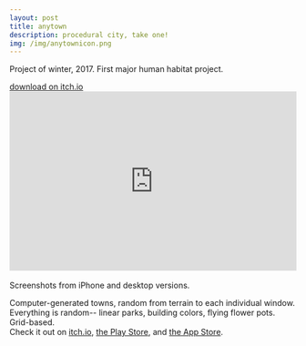 ```yaml
---
layout: post
title: anytown
description: procedural city, take one!
img: /img/anytownicon.png
---
```


Project of winter, 2017. First major human habitat project.

<a href="https://melissaran.itch.io/anytown">
<span class="biglink">
    download on itch.io
</span>
</a>


<div class="img_row">
	<img class="col three" src="{{ site.baseurl }}/img/anytown01.png" alt="" title="example image"/>
</div>

<iframe width="100%" height="315" src="https://www.youtube.com/embed/lz2xBW96flg?vq=hd720" frameborder="0" allow="autoplay; encrypted-media" allowfullscreen></iframe>

<div class="img_row">
	<img class="col one" src="{{ site.baseurl }}/img/anytown1.PNG" alt="" title="screenshot"/>
	<img class="col one" src="{{ site.baseurl }}/img/anytown3.PNG" alt="" title="screenshot"/>
	<img class="col one" src="{{ site.baseurl }}/img/anytown4.PNG" alt="" title="screenshot"/>
</div>
<div class="col three caption">
	Screenshots from iPhone and desktop versions.
</div>


Computer-generated towns, random from terrain to each individual window. Everything is random-- linear parks, building colors, flying flower pots. Grid-based.
<br />
Check it out on <a href="https://melissaran.itch.io/anytown">itch.io</a>, <a href="https://play.google.com/store/apps/details?id=com.melissaran.Anytown">the Play Store</a>, and <a href="https://itunes.apple.com/us/app/anytown/id1339902309?mt=8">the App Store</a>.

<div class="img_row">
	<img class="col two" src="{{ site.baseurl }}/img/anytown2.PNG" alt="" title="screenshot"/>
	<img class="col one" src="{{ site.baseurl }}/img/anytown02.png" alt="" title="screenshot"/>
</div>
